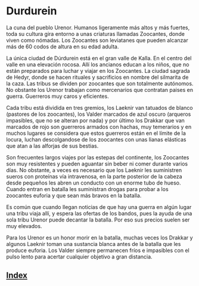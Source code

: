 # Durdurein

La cuna del pueblo Urenor.
Humanos ligeramente más altos y más fuertes, toda su cultura gira entorno a unas criaturas llamadas Zoocantes, donde viven como nómadas. Los Zoocantes son leviatanes que pueden alcanzar más de 60 codos de altura en su edad adulta.

La única ciudad de Dúrdurein está en el gran valle de Kalla. En el centro del valle en una elevación rocosa. Allí los ancianos educan a los niños, que no están preparados para luchar y viajar en los Zoocantes. La ciudad sagrada de Hedyr, donde se hacen rituales y sacrificios en nombre del silmarita de la caza. Las tribus se dividen por zoocantes que son totalmente autónomos. No obstante los Urenor trabajan como mercenarios que contratan paises en guerra. Guerreros muy caros y eficientes.

Cada tribu está dividida en tres gremios, los Laeknir van tatuados de blanco (pastores de los zoocantes), los Valder marcados de azul oscuro (arqueros impasibles, que no se alteran por nada) y por último los Drakkar que van marcados de rojo son guerreros armados con hachas, muy temerarios y en muchos lugares se considera que estos guerreros están en el límite de la locura, luchan descolgandose de los zoocantes con unas lianas elásticas que atan a las alforjas de sus bestias.

Son frecuentes largos viajes por las estepas del continente, los Zoocantes son muy resistentes y pueden aguantar sin beber ni comer durante varios días. No obstante, a veces es necesario que los Laeknir les suministren sueros con proteínas vía intravenosa, en la parte posterior de la cabeza desde pequeños les abren un conducto con un enorme tubo de hueso. Cuando entran en batalla les suministran drogas para probar a los zoocantes euforia y que sean más bravos en la batalla.

Es común que cuando llegan noticias de que hay una guerra en algún lugar una tribu viaja allí, y espera las ofertas de los bandos, pues la ayuda de una sola tribu Urenor puede decantar la batalla. Por eso sus precios suelen ser muy elevados.

Para los Urenor es un honor morir en la batalla, muchas veces los Drakkar y algunos Laeknir toman una sustancia blanca antes de la batalla que les produce euforia. Los Valder siempre permanecen fríos e impasibles con el pulso lento para acertar cualquier objetivo a gran distancia.

## [Index](../index.md)